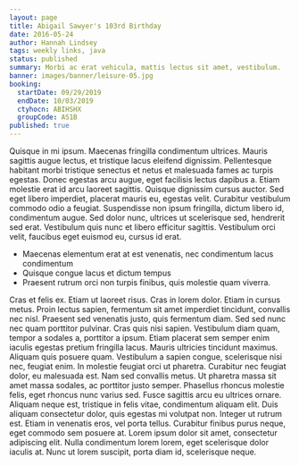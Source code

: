 ```yaml
---
layout: page
title: Abigail Sawyer's 103rd Birthday
date: 2016-05-24
author: Hannah Lindsey
tags: weekly links, java
status: published
summary: Morbi ac erat vehicula, mattis lectus sit amet, vestibulum.
banner: images/banner/leisure-05.jpg
booking:
  startDate: 09/29/2019
  endDate: 10/03/2019
  ctyhocn: ABIHSHX
  groupCode: AS1B
published: true
---
```

Quisque in mi ipsum. Maecenas fringilla condimentum ultrices. Mauris sagittis augue lectus, et tristique lacus eleifend dignissim. Pellentesque habitant morbi tristique senectus et netus et malesuada fames ac turpis egestas. Donec egestas arcu augue, eget facilisis lectus dapibus a. Etiam molestie erat id arcu laoreet sagittis. Quisque dignissim cursus auctor. Sed eget libero imperdiet, placerat mauris eu, egestas velit. Curabitur vestibulum commodo odio a feugiat. Suspendisse non ipsum fringilla, dictum libero id, condimentum augue. Sed dolor nunc, ultrices ut scelerisque sed, hendrerit sed erat. Vestibulum quis nunc et libero efficitur sagittis. Vestibulum orci velit, faucibus eget euismod eu, cursus id erat.

* Maecenas elementum erat at est venenatis, nec condimentum lacus condimentum
* Quisque congue lacus et dictum tempus
* Praesent rutrum orci non turpis finibus, quis molestie quam viverra.

Cras et felis ex. Etiam ut laoreet risus. Cras in lorem dolor. Etiam in cursus metus. Proin lectus sapien, fermentum sit amet imperdiet tincidunt, convallis nec nisl. Praesent sed venenatis justo, quis fermentum diam. Sed sed nunc nec quam porttitor pulvinar. Cras quis nisi sapien. Vestibulum diam quam, tempor a sodales a, porttitor a ipsum. Etiam placerat sem semper enim iaculis egestas pretium fringilla lacus. Mauris ultricies tincidunt maximus.
Aliquam quis posuere quam. Vestibulum a sapien congue, scelerisque nisi nec, feugiat enim. In molestie feugiat orci ut pharetra. Curabitur nec feugiat dolor, eu malesuada est. Nam sed convallis metus. Ut pharetra massa sit amet massa sodales, ac porttitor justo semper. Phasellus rhoncus molestie felis, eget rhoncus nunc varius sed. Fusce sagittis arcu eu ultrices ornare. Aliquam neque est, tristique in felis vitae, condimentum aliquam elit. Duis aliquam consectetur dolor, quis egestas mi volutpat non. Integer ut rutrum est. Etiam in venenatis eros, vel porta tellus. Curabitur finibus purus neque, eget commodo sem posuere at. Lorem ipsum dolor sit amet, consectetur adipiscing elit. Nulla condimentum lorem lorem, eget scelerisque dolor iaculis at. Nunc ut lorem suscipit, porta diam id, scelerisque neque.
